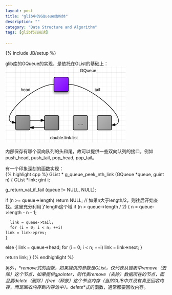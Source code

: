```yaml
---
layout: post
title: "glib中的GQueue结构体"
description: ""
category: "Data Structure and Algorithm"
tags: [glib代码阅读]

---
```

{% include JB/setup %}

glib库的GQueue的实现，是依托在GList的基础上：  
![](/assets/image/1345811921_9487.png)

内部保存有哪个双向队列的头和尾，故可以提供一些双向队列的接口，例如push_head, push_tail, pop_head, pop_tail。

有一个印象深刻的函数实现：  
{% highlight cpp %}
GList *
g_queue_peek_nth_link (GQueue *queue,
		       guint   n)
{
  GList *link;
  gint i;
  
  g_return_val_if_fail (queue != NULL, NULL);

  if (n >= queue->length)
    return NULL;
  // 如果n大于length/2，则往后开始查找。这里充分利用了length这个域
  if (n > queue->length / 2)
    {
      n = queue->length - n - 1;

      link = queue->tail;
      for (i = 0; i < n; ++i)
	link = link->prev;
    }
  else
    {
      link = queue->head;
      for (i = 0; i < n; ++i)
	link = link->next;
    }


  return link;
}
{% endhighlight %}

另外，*_remove_*式的函数，如果提供的参数是GList，仅代表从链表中remove（去除）这个节点，如果提供gpointer，则代表remove（去除）数据所在的节点，而且要delete（删除）/free（释放）这个节点内存（当然GLIB中并没有真正回收内存，而是回收内存到内存池中）。*_delete_*式的函数，通常都要回收内存。
